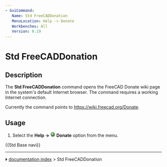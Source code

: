 ```yaml
---
- GuiCommand:
   Name: Std FreeCADDonation
   MenuLocation: Help -> Donate
   Workbenches: All
   Version: 0.19
---
```


# Std FreeCADDonation

## Description

The **Std FreeCADDonation** command opens the FreeCAD Donate wiki page in the system\'s default Internet browser. The command requires a working Internet connection.

Currently the command points to [<https://wiki.freecad.org/Donate>](https://wiki.freecad.org/Donate).

## Usage

1.  Select the **Help → <img src="images/Std_FreeCADDonation.svg" width=16px> Donate** option from the menu.




 {{Std Base navi}}



---
⏵ [documentation index](../README.md) > Std FreeCADDonation

